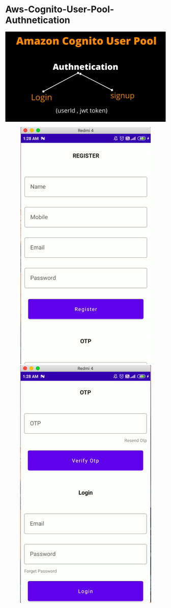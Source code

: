 # Aws-Cognito-User-Pool-Authnetication

<p align=center>
<img src="app/src/main/res/drawable/header.png"/>
</p>

<p align=center>
<img src="app/src/main/res/drawable/one.png"/>
<img src="app/src/main/res/drawable/two.png"/>
</p>